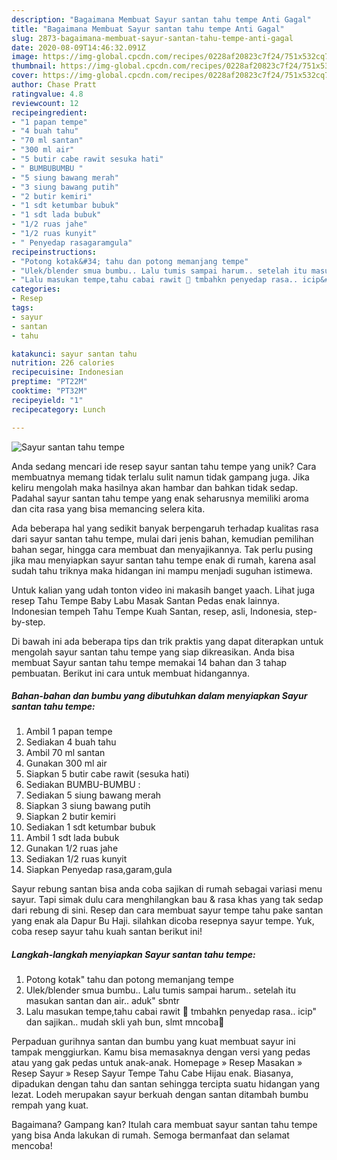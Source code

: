 ```yaml
---
description: "Bagaimana Membuat Sayur santan tahu tempe Anti Gagal"
title: "Bagaimana Membuat Sayur santan tahu tempe Anti Gagal"
slug: 2873-bagaimana-membuat-sayur-santan-tahu-tempe-anti-gagal
date: 2020-08-09T14:46:32.091Z
image: https://img-global.cpcdn.com/recipes/0228af20823c7f24/751x532cq70/sayur-santan-tahu-tempe-foto-resep-utama.jpg
thumbnail: https://img-global.cpcdn.com/recipes/0228af20823c7f24/751x532cq70/sayur-santan-tahu-tempe-foto-resep-utama.jpg
cover: https://img-global.cpcdn.com/recipes/0228af20823c7f24/751x532cq70/sayur-santan-tahu-tempe-foto-resep-utama.jpg
author: Chase Pratt
ratingvalue: 4.8
reviewcount: 12
recipeingredient:
- "1 papan tempe"
- "4 buah tahu"
- "70 ml santan"
- "300 ml air"
- "5 butir cabe rawit sesuka hati"
- " BUMBUBUMBU "
- "5 siung bawang merah"
- "3 siung bawang putih"
- "2 butir kemiri"
- "1 sdt ketumbar bubuk"
- "1 sdt lada bubuk"
- "1/2 ruas jahe"
- "1/2 ruas kunyit"
- " Penyedap rasagaramgula"
recipeinstructions:
- "Potong kotak&#34; tahu dan potong memanjang tempe"
- "Ulek/blender smua bumbu.. Lalu tumis sampai harum.. setelah itu masukan santan dan air.. aduk&#34; sbntr"
- "Lalu masukan tempe,tahu cabai rawit 🤗 tmbahkn penyedap rasa.. icip&#34; dan sajikan.. mudah skli yah bun, slmt mncoba🥰"
categories:
- Resep
tags:
- sayur
- santan
- tahu

katakunci: sayur santan tahu 
nutrition: 226 calories
recipecuisine: Indonesian
preptime: "PT22M"
cooktime: "PT32M"
recipeyield: "1"
recipecategory: Lunch

---
```



![Sayur santan tahu tempe](https://img-global.cpcdn.com/recipes/0228af20823c7f24/751x532cq70/sayur-santan-tahu-tempe-foto-resep-utama.jpg)

Anda sedang mencari ide resep sayur santan tahu tempe yang unik? Cara membuatnya memang tidak terlalu sulit namun tidak gampang juga. Jika keliru mengolah maka hasilnya akan hambar dan bahkan tidak sedap. Padahal sayur santan tahu tempe yang enak seharusnya memiliki aroma dan cita rasa yang bisa memancing selera kita.

Ada beberapa hal yang sedikit banyak berpengaruh terhadap kualitas rasa dari sayur santan tahu tempe, mulai dari jenis bahan, kemudian pemilihan bahan segar, hingga cara membuat dan menyajikannya. Tak perlu pusing jika mau menyiapkan sayur santan tahu tempe enak di rumah, karena asal sudah tahu triknya maka hidangan ini mampu menjadi suguhan istimewa.

Untuk kalian yang udah tonton video ini makasih banget yaach. Lihat juga resep Tahu Tempe Baby Labu Masak Santan Pedas enak lainnya. Indonesian tempeh Tahu Tempe Kuah Santan, resep, asli, Indonesia, step-by-step.


Di bawah ini ada beberapa tips dan trik praktis yang dapat diterapkan untuk mengolah sayur santan tahu tempe yang siap dikreasikan. Anda bisa membuat Sayur santan tahu tempe memakai 14 bahan dan 3 tahap pembuatan. Berikut ini cara untuk membuat hidangannya.

<!--inarticleads1-->

##### Bahan-bahan dan bumbu yang dibutuhkan dalam menyiapkan Sayur santan tahu tempe:

1. Ambil 1 papan tempe
1. Sediakan 4 buah tahu
1. Ambil 70 ml santan
1. Gunakan 300 ml air
1. Siapkan 5 butir cabe rawit (sesuka hati)
1. Sediakan  BUMBU-BUMBU :
1. Sediakan 5 siung bawang merah
1. Siapkan 3 siung bawang putih
1. Siapkan 2 butir kemiri
1. Sediakan 1 sdt ketumbar bubuk
1. Ambil 1 sdt lada bubuk
1. Gunakan 1/2 ruas jahe
1. Sediakan 1/2 ruas kunyit
1. Siapkan  Penyedap rasa,garam,gula


Sayur rebung santan bisa anda coba sajikan di rumah sebagai variasi menu sayur. Tapi simak dulu cara menghilangkan bau &amp; rasa khas yang tak sedap dari rebung di sini. Resep dan cara membuat sayur tempe tahu pake santan yang enak ala Dapur Bu Haji. silahkan dicoba resepnya sayur tempe. Yuk, coba resep sayur tahu kuah santan berikut ini! 

<!--inarticleads2-->

##### Langkah-langkah menyiapkan Sayur santan tahu tempe:

1. Potong kotak&#34; tahu dan potong memanjang tempe
1. Ulek/blender smua bumbu.. Lalu tumis sampai harum.. setelah itu masukan santan dan air.. aduk&#34; sbntr
1. Lalu masukan tempe,tahu cabai rawit 🤗 tmbahkn penyedap rasa.. icip&#34; dan sajikan.. mudah skli yah bun, slmt mncoba🥰


Perpaduan gurihnya santan dan bumbu yang kuat membuat sayur ini tampak menggiurkan. Kamu bisa memasaknya dengan versi yang pedas atau yang gak pedas untuk anak-anak. Homepage » Resep Masakan » Resep Sayur » Resep Sayur Tempe Tahu Cabe Hijau enak. Biasanya, dipadukan dengan tahu dan santan sehingga tercipta suatu hidangan yang lezat. Lodeh merupakan sayur berkuah dengan santan ditambah bumbu rempah yang kuat. 

Bagaimana? Gampang kan? Itulah cara membuat sayur santan tahu tempe yang bisa Anda lakukan di rumah. Semoga bermanfaat dan selamat mencoba!
